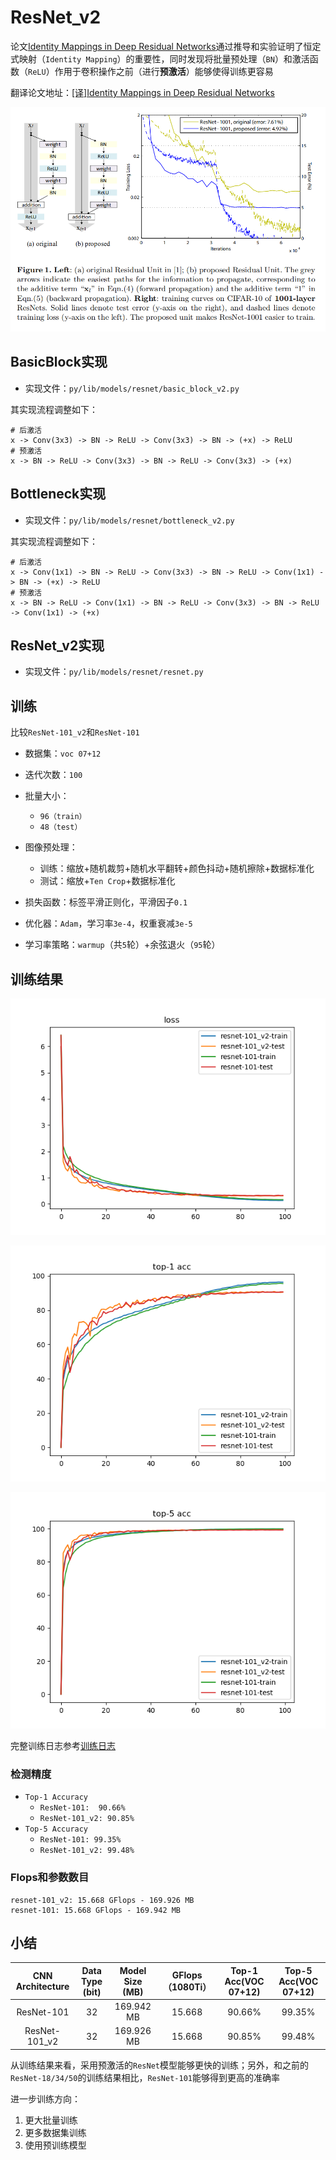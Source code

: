 
# ResNet_v2

论文[Identity Mappings in Deep Residual Networks](https://arxiv.org/abs/1603.05027)通过推导和实验证明了恒定式映射（`Identity Mapping`）的重要性，同时发现将批量预处理（`BN`）和激活函数（`ReLU`）作用于卷积操作之前（进行**预激活**）能够使得训练更容易

翻译论文地址：[[译]Identity Mappings in Deep Residual Networks](https://blog.zhujian.life/posts/9a5e8e83.html)

![](./imgs/figure-1.png)

##  BasicBlock实现

* 实现文件：`py/lib/models/resnet/basic_block_v2.py`

其实现流程调整如下：

```
# 后激活
x -> Conv(3x3) -> BN -> ReLU -> Conv(3x3) -> BN -> (+x) -> ReLU
# 预激活
x -> BN -> ReLU -> Conv(3x3) -> BN -> ReLU -> Conv(3x3) -> (+x)
```

## Bottleneck实现

* 实现文件：`py/lib/models/resnet/bottleneck_v2.py`

其实现流程调整如下：

```
# 后激活
x -> Conv(1x1) -> BN -> ReLU -> Conv(3x3) -> BN -> ReLU -> Conv(1x1) -> BN -> (+x) -> ReLU
# 预激活
x -> BN -> ReLU -> Conv(1x1) -> BN -> ReLU -> Conv(3x3) -> BN -> ReLU -> Conv(1x1) -> (+x)
```

## ResNet_v2实现

* 实现文件：`py/lib/models/resnet/resnet.py`

## 训练

比较`ResNet-101_v2`和`ResNet-101`

* 数据集：`voc 07+12`
* 迭代次数：`100`
* 批量大小：
    * `96（train）`
    * `48（test）`
* 图像预处理：
    * 训练：缩放+随机裁剪+随机水平翻转+颜色抖动+随机擦除+数据标准化
    * 测试：缩放+`Ten Crop`+数据标准化 

* 损失函数：标签平滑正则化，平滑因子`0.1`
* 优化器：`Adam`，学习率`3e-4`，权重衰减`3e-5`
* 学习率策略：`warmup`（共`5`轮）+余弦退火（`95`轮）

## 训练结果

![](./imgs/loss.png)

![](./imgs/top-1-acc.png)

![](./imgs/top-5-acc.png)

完整训练日志参考[训练日志](./log-resnet101_v2-vs-resnet101.md)

### 检测精度

* `Top-1 Accuracy`
    * `ResNet-101:  90.66%`
    * `ResNet-101_v2: 90.85%`
* `Top-5 Accuracy`
    * `ResNet-101: 99.35%`
    * `ResNet-101_v2: 99.48%`

### Flops和参数数目

```
resnet-101_v2: 15.668 GFlops - 169.926 MB
resnet-101: 15.668 GFlops - 169.942 MB
```

## 小结

| CNN Architecture | Data Type (bit) | Model Size (MB) | GFlops （1080Ti） | Top-1 Acc(VOC 07+12) | Top-5 Acc(VOC 07+12) |
|:----------------:|:---------------:|:---------------:|:-----------------:|:--------------------:|:--------------------:|
|    ResNet-101    |        32       |    169.942 MB   |       15.668      |        90.66%        |        99.35%        |
|   ResNet-101_v2  |        32       |    169.926 MB   |       15.668      |        90.85%        |        99.48%        |

从训练结果来看，采用预激活的`ResNet`模型能够更快的训练；另外，和之前的`ResNet-18/34/50`的训练结果相比，`ResNet-101`能够得到更高的准确率

进一步训练方向：

1. 更大批量训练
2. 更多数据集训练
3. 使用预训练模型